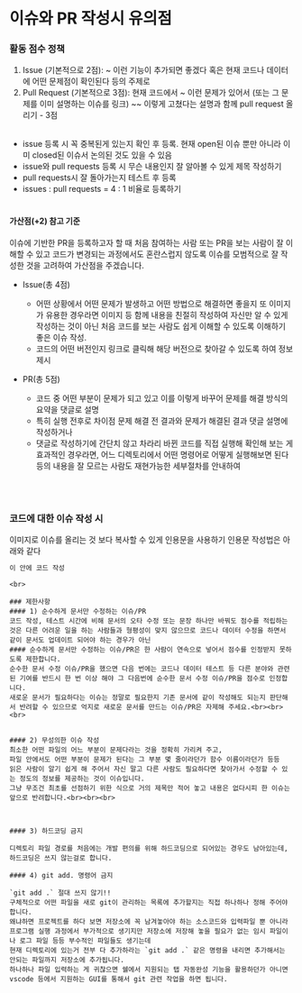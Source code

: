 # 이슈와 PR 작성시 유의점

### 활동 점수 정책 
1. Issue (기본적으로 2점): ~ 이런 기능이 추가되면 좋겠다 혹은 현재 코드나 데이터에 어떤 문제점이 확인된다 등의 주제로 
2. Pull Request (기본적으로 3점): 현재 코드에서 ~ 이런 문제가 있어서 (또는 그 문제를 이미 설명하는 이슈를 링크) ~~ 이렇게 고쳤다는 설명과 함께 pull request 올리기 - 3점<br><br>

- issue 등록 시 꼭 중복된게 있는지 확인 후 등록. 현재 open된 이슈 뿐만 아니라 이미 closed된 이슈서 논의된 것도 있을 수 있음
- issue와 pull requests 등록 시 무슨 내용인지 잘 알아볼 수 있게 제목 작성하기
- pull requests시 잘 돌아가는지 테스트 후 등록
- issues : pull requests = 4 : 1 비율로 등록하기<br><br>

#### 가산점(+2) 참고 기준
이슈에 기반한 PR을 등록하고자 할 때 처음 참여하는 사람 또는 PR을 보는 사람이 잘 이해할 수 있고 코드가 변경되는 과정에서도 혼란스럽지 않도록 이슈를 모범적으로 잘 작성한 것을 고려하여 가산점을 주겠습니다.
- Issue(총 4점)<br>
  - 어떤 상황에서 어떤 문제가 발생하고 어떤 방법으로 해결하면 좋을지 또 이미지가 유용한 경우라면 이미지 등 함께 내용을 친절히 작성하여 자신만 알 수 있게 작성하는 것이 아닌 처음 코드를 보는 사람도 쉽게 이해할 수 있도록 이해하기 좋은 이슈 작성.
  - 코드의 어떤 버전인지 링크로 클릭해 해당 버전으로 찾아갈 수 있도록 하여 정보 제시
    
- PR(총 5점)
  - 코드 중 어떤 부분이 문제가 되고 있고 이를 이렇게 바꾸어 문제를 해결 방식의 요약을 댓글로 설명
  - 특히 실행 전후로 차이점 문제 해결 전 결과와 문제가 해결된 결과 댓글 설명에 작성하거나
  - 댓글로 작성하기에 간단치 않고 차라리 바뀐 코드를 직접 실행해 확인해 보는 게 효과적인 경우라면, 어느 디렉토리에서 어떤 명령어로 어떻게 실행해보면 된다 등의 내용을 잘 모르는 사람도 재현가능한 세부절차를 안내하여

<br><br>
  

### 코드에 대한 이슈 작성 시 
이미지로 이슈를 올리는 것 보다 복사할 수 있게 인용문을 사용하기
인용문 작성법은 아래와 같다
```javascript
이 안에 코드 작성
```
````
<br>

### 제한사항
#### 1) 순수하게 문서만 수정하는 이슈/PR
코드 작성, 테스트 시간에 비해 문서의 오타 수정 또는 문장 하나만 바꿔도 점수를 적립하는 것은 다른 어려운 일을 하는 사람들과 형평성이 맞지 않으므로 코드나 데이터 수정을 하면서 같이 문서도 업데이트 되어야 하는 경우가 아닌
#### 순수하게 문서만 수정하는 이슈/PR은 한 사람이 연속으로 넣어서 점수를 인정받지 못하도록 제한합니다.
순수한 문서 수정 이슈/PR을 했으면 다음 번에는 코드나 데이터 테스트 등 다른 분야와 관련된 기여를 반드시 한 번 이상 해야 그 다음번에 순수한 문서 수정 이슈/PR을 점수로 인정합니다.
새로운 문서가 필요하다는 이슈는 정말로 필요한지 기존 문서에 같이 작성해도 되는지 판단해서 반려할 수 있으므로 억지로 새로운 문서를 만드는 이슈/PR은 자제해 주세요.<br><br><br>


#### 2) 무성의한 이슈 작성
최소한 어떤 파일의 어느 부분이 문제다라는 것을 정확히 가리켜 주고, 
파일 안에서도 어떤 부분이 문제가 된다는 그 부분 몇 줄이라던가 함수 이름이라던가 등등
읽은 사람이 알기 쉽게 해 주어서 자신 말고 다른 사람도 필요하다면 찾아가서 수정할 수 있는 정도의 정보를 제공하는 것이 이슈입니다.
그냥 무조건 최초를 선점하기 위한 식으로 거의 제목만 적어 놓고 내용은 없다시피 한 이슈는 앞으로 반려합니다.<br><br><br>



#### 3) 하드코딩 금지

디렉토리 파일 경로를 처음에는 개발 편의를 위해 하드코딩으로 되어있는 경우도 남아있는데, 하드코딩은 쓰지 않는걸로 합니다.

#### 4) git add. 명령어 금지

`git add .` 절대 쓰지 않기!!
구체적으로 어떤 파일을 새로 git이 관리하는 목록에 추가할지는 직접 하나하나 정해 주어야 합니다.
왜냐하면 프로젝트를 하다 보면 저장소에 꼭 남겨놓아야 하는 소스코드와 입력파일 뿐 아니라
프로그램 실행 과정에서 부가적으로 생기지만 저장소에 저장해 놓을 필요가 없는 임시 파일이나 로그 파일 등등 부수적인 파일들도 생기는데 
현재 디렉토리에 있는거 전부 다 추가하라는 `git add .` 같은 명령을 내리면 추가해서는 안되는 파일까지 저장소에 추가됩니다.
하나하나 파일 입력하는 게 귀찮으면 쉘에서 지원되는 탭 자동완성 기능을 활용하던가 아니면 vscode 등에서 지원하는 GUI를 통해서 git 관련 작업을 하면 됩니다.
